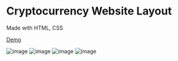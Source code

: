 # Cryptocurrency Website Layout

Made with HTML, CSS

<a href="https://crappo-crypto-layout.vercel.app/">Demo</a>

![image](https://user-images.githubusercontent.com/105713758/191530494-9f5ae10d-eaf7-4c03-8b78-83c06cfc8ecd.png)
![image](https://user-images.githubusercontent.com/105713758/191530936-9c4c992e-88bd-4a9c-b499-d3c5c550c702.png)
![image](https://user-images.githubusercontent.com/105713758/191532488-98dfcf94-dcfc-4eb9-af13-8ebcfbc200cc.png)
![image](https://user-images.githubusercontent.com/105713758/191532669-34a3f7c3-20be-454b-bbb1-1391ef3fb6ce.png)

